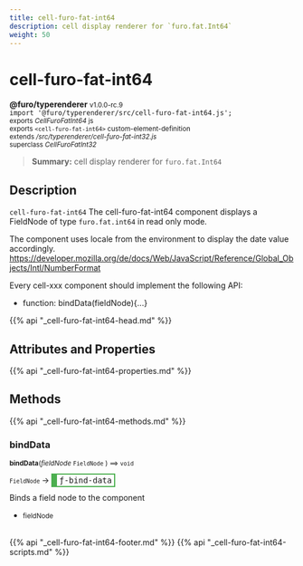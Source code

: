 ```yaml
---
title: cell-furo-fat-int64
description: cell display renderer for `furo.fat.Int64`
weight: 50
---
```


# cell-furo-fat-int64
**@furo/typerenderer** <small>v1.0.0-rc.9</small>
<br>`import '@furo/typerenderer/src/cell-furo-fat-int64.js';`<small>
<br>exports *CellFuroFatInt64* js
<br>exports `<cell-furo-fat-int64>` custom-element-definition
<br>extends */src/typerenderer/cell-furo-fat-int32.js*
<br>superclass *CellFuroFatInt32*</small>

> **Summary:** cell display renderer for `furo.fat.Int64`

## Description

`cell-furo-fat-int64`
The cell-furo-fat-int64 component displays a FieldNode of type `furo.fat.int64` in read only mode.

The component uses locale from the environment to display the date value accordingly.
https://developer.mozilla.org/de/docs/Web/JavaScript/Reference/Global_Objects/Intl/NumberFormat

Every cell-xxx component should implement the following API:
- function: bindData(fieldNode){...}

{{% api "_cell-furo-fat-int64-head.md" %}}

## Attributes and Properties
{{% api "_cell-furo-fat-int64-properties.md" %}}






## Methods
{{% api "_cell-furo-fat-int64-methods.md" %}}



### **bindData**
<small>**bindData**(*fieldNode* `FieldNode` ) ⟹ `void`</small>

<small>`FieldNode` </small> →
<span  style="border-width:2px 2px 2px 10px; border-style: solid;border-color:  rgb(76, 175, 80);font-family:monospace; padding:2px 4px;">ƒ-bind-data</span>

Binds a field node to the component

- <small>fieldNode </small>
<br><br>





{{% api "_cell-furo-fat-int64-footer.md" %}}
{{% api "_cell-furo-fat-int64-scripts.md" %}}
